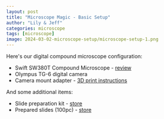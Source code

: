 ```yaml
---
layout: post
title: "Microscope Magic - Basic Setup"
author: "Lily & Jeff"
categories: microscope
tags: [microscope]
image: 2024-03-02-microscope-setup/microscope-setup-1.png
---
```


Here's our digital compound microscope configuration:

* Swift SW380T Compound Microscope - [review](https://www.microbehunter.com/swift-sw380t/) 
* Olympus TG-6 digital camera
* Camera mount adapter - [3D print instructions](https://www.printables.com/model/228927-microscope-adapter-for-olympus-tg-6/files)

And some additional items:

* Slide preparation kit - [store](https://www.amazon.com/gp/aw/d/B0194AHV6C?ref=ppx_pt2_mob_b_prod_image&th=1)
* Prepared slides (100pc) - [store](https://www.amazon.com/dp/B0836SH17X?psc=1&smid=A33I0L8VH0H3MS&ref_=chk_typ_quicklook_titleToDp)

